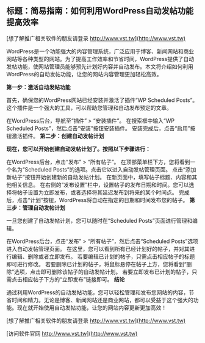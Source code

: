 ## **标题：简易指南：如何利用WordPress自动发帖功能提高效率**

[想了解推广相关软件的朋友请登录 http://www.vst.tw](http://www.vst.tw)

WordPress是一个功能强大的内容管理系统，广泛应用于博客、新闻网站和商业网站等各种类型的网站。为了提高工作效率和节省时间，WordPress提供了自动发帖功能，使网站管理员能够预先计划好内容并自动发布。本文将介绍如何利用WordPress的自动发帖功能，让您的网站内容管理更加轻松高效。

**第一步：激活自动发帖功能**

首先，确保您的WordPress网站已经安装并激活了插件“WP Scheduled Posts”。这个插件是一个强大的工具，可以帮助您管理和自动发布预定的文章。

在WordPress后台，导航至“插件” > “安装插件”。
在搜索框中输入“WP Scheduled Posts”，然后点击“安装”按钮安装插件。
安装完成后，点击“启用”按钮激活插件。
**第二步：创建自动发帖计划**

**现在，您可以开始创建自动发帖计划了。按照以下步骤进行：**

在WordPress后台，点击“发布” > “所有帖子”。
在顶部菜单栏下方，您将看到一个名为“Scheduled Posts”的选项。点击它以进入自动发帖管理页面。
点击“添加新帖子”按钮开始创建新的自动发帖计划。
在新页面中，填写帖子标题、内容和其他相关信息。
在右侧的“发布设置”栏中，设置帖子的发布日期和时间。您可以选择将帖子设置为立即发布，或者选择将其延迟发布到将来的某个时间点。
完成后，点击“计划”按钮，WordPress将自动在指定的日期和时间发布您的帖子。
**第三步：管理自动发帖计划**

一旦您创建了自动发帖计划，您可以随时在“Scheduled Posts”页面进行管理和编辑。

在WordPress后台，点击“发布” > “所有帖子”，然后点击“Scheduled Posts”选项进入自动发帖管理页面。
在这里，您可以看到所有已经计划好的帖子，并对其进行编辑、删除或者立即发布。
若要编辑已计划的帖子，只需点击相应帖子的标题即可进行修改。
若要删除已计划的帖子，将鼠标悬停在帖子上方，您将看到“删除”选项，点击即可删除该帖子的自动发帖计划。
若要立即发布已计划的帖子，只需点击相应帖子下方的“立即发布”链接即可。
**结论**

通过利用WordPress的自动发帖功能，您可以轻松管理和发布您网站的内容，节省时间和精力。无论是博客、新闻网站还是商业网站，都可以受益于这个强大的功能。现在就开始使用自动发帖功能，让您的网站内容更新更加高效！

[想了解推广相关软件的朋友请登录 http://www.vst.tw](http://www.vst.tw)


[访问软件官网 http://www.vst.tw](http://www.vst.tw)
